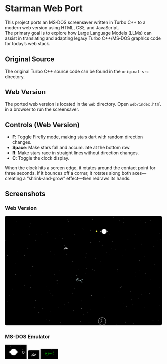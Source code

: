# Starman Web Port

This project ports an MS‑DOS screensaver written in Turbo C++ to a modern web version using HTML, CSS, and JavaScript.  
The primary goal is to explore how Large Language Models (LLMs) can assist in translating and adapting legacy Turbo C++/MS‑DOS graphics code for today’s web stack.

## Original Source

The original Turbo C++ source code can be found in the `original-src` directory.

## Web Version

The ported web version is located in the `web` directory. Open `web/index.html` in a browser to run the screensaver.

## Controls (Web Version)

- **F**: Toggle Firefly mode, making stars dart with random direction changes.  
- **Space**: Make stars fall and accumulate at the bottom row.  
- **R**: Make stars race in straight lines without direction changes.  
- **C**: Toggle the clock display.

When the clock hits a screen edge, it rotates around the contact point for three seconds. If it bounces off a corner, it rotates along both axes—creating a “shrink-and-grow” effect—then redraws its hands.

## Screenshots

### Web Version

![Screenshot of the Starman web port](screen-web.png)

### MS‑DOS Emulator

![MS‑DOS Moon](moon-msdos.png)
![MS‑DOS scaceship](spaceship-msdos.png)
![MS‑DOS wishworm](wishworm-msdos.png)




